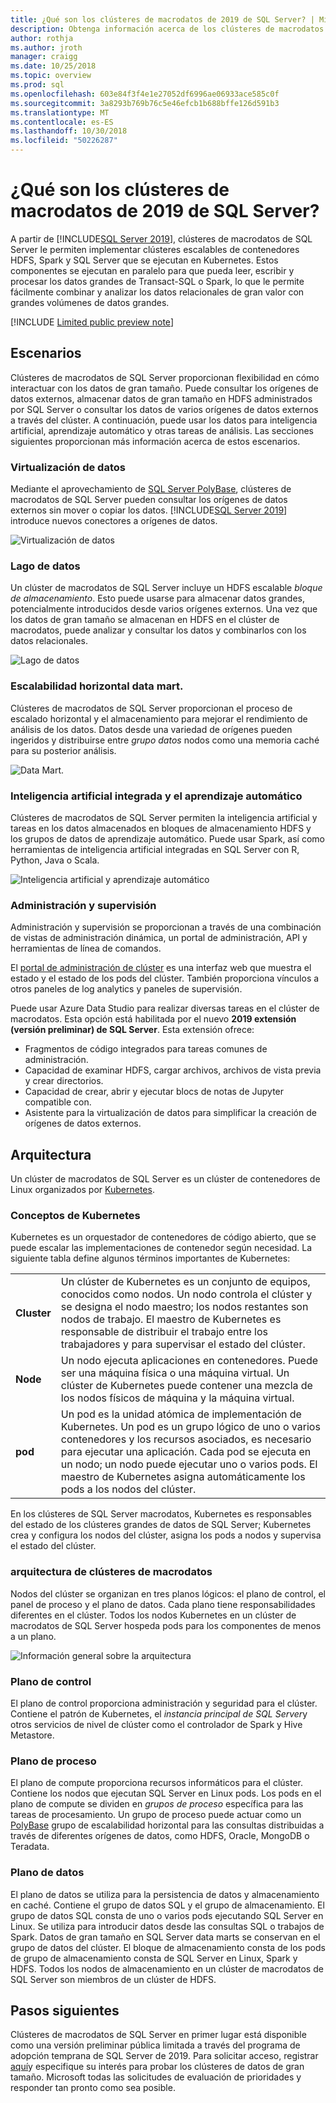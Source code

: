 ```yaml
---
title: ¿Qué son los clústeres de macrodatos de 2019 de SQL Server? | Microsoft Docs
description: Obtenga información acerca de los clústeres de macrodatos de 2019 de SQL Server (versión preliminar) que se ejecutan en Kubernetes y proporcionan opciones de escalabilidad horizontal relacionales y datos de HDFS.
author: rothja
ms.author: jroth
manager: craigg
ms.date: 10/25/2018
ms.topic: overview
ms.prod: sql
ms.openlocfilehash: 603e84f3f4e1e27052df6996ae06933ace585c0f
ms.sourcegitcommit: 3a8293b769b76c5e46efcb1b688bffe126d591b3
ms.translationtype: MT
ms.contentlocale: es-ES
ms.lasthandoff: 10/30/2018
ms.locfileid: "50226287"
---
```

# <a name="what-are-sql-server-2019-big-data-clusters"></a>¿Qué son los clústeres de macrodatos de 2019 de SQL Server?

A partir de [!INCLUDE[SQL Server 2019](../includes/sssqlv15-md.md)], clústeres de macrodatos de SQL Server le permiten implementar clústeres escalables de contenedores HDFS, Spark y SQL Server que se ejecutan en Kubernetes. Estos componentes se ejecutan en paralelo para que pueda leer, escribir y procesar los datos grandes de Transact-SQL o Spark, lo que le permite fácilmente combinar y analizar los datos relacionales de gran valor con grandes volúmenes de datos grandes.

[!INCLUDE [Limited public preview note](../includes/big-data-cluster-preview-note.md)]

## <a name="scenarios"></a>Escenarios

Clústeres de macrodatos de SQL Server proporcionan flexibilidad en cómo interactuar con los datos de gran tamaño. Puede consultar los orígenes de datos externos, almacenar datos de gran tamaño en HDFS administrados por SQL Server o consultar los datos de varios orígenes de datos externos a través del clúster. A continuación, puede usar los datos para inteligencia artificial, aprendizaje automático y otras tareas de análisis. Las secciones siguientes proporcionan más información acerca de estos escenarios.

### <a name="data-virtualization"></a>Virtualización de datos

Mediante el aprovechamiento de [SQL Server PolyBase](../relational-databases/polybase/polybase-guide.md), clústeres de macrodatos de SQL Server pueden consultar los orígenes de datos externos sin mover o copiar los datos. [!INCLUDE[SQL Server 2019](../includes/sssqlv15-md.md)] introduce nuevos conectores a orígenes de datos.

![Virtualización de datos](media/big-data-cluster-overview/data-virtualization.png)

### <a name="data-lake"></a>Lago de datos

Un clúster de macrodatos de SQL Server incluye un HDFS escalable *bloque de almacenamiento*. Esto puede usarse para almacenar datos grandes, potencialmente introducidos desde varios orígenes externos. Una vez que los datos de gran tamaño se almacenan en HDFS en el clúster de macrodatos, puede analizar y consultar los datos y combinarlos con los datos relacionales.

![Lago de datos](media/big-data-cluster-overview/data-lake.png)

### <a name="scale-out-data-mart"></a>Escalabilidad horizontal data mart.

Clústeres de macrodatos de SQL Server proporcionan el proceso de escalado horizontal y el almacenamiento para mejorar el rendimiento de análisis de los datos. Datos desde una variedad de orígenes pueden ingeridos y distribuirse entre *grupo datos* nodos como una memoria caché para su posterior análisis.

![Data Mart.](media/big-data-cluster-overview/data-mart.png)

### <a name="integrated-ai-and-machine-learning"></a>Inteligencia artificial integrada y el aprendizaje automático

Clústeres de macrodatos de SQL Server permiten la inteligencia artificial y tareas en los datos almacenados en bloques de almacenamiento HDFS y los grupos de datos de aprendizaje automático. Puede usar Spark, así como herramientas de inteligencia artificial integradas en SQL Server con R, Python, Java o Scala.

![Inteligencia artificial y aprendizaje automático](media/big-data-cluster-overview/ai-ml-spark.png)

### <a name="management-and-monitoring"></a>Administración y supervisión

Administración y supervisión se proporcionan a través de una combinación de vistas de administración dinámica, un portal de administración, API y herramientas de línea de comandos.

El [portal de administración de clúster](cluster-admin-portal.md) es una interfaz web que muestra el estado y el estado de los pods del clúster. También proporciona vínculos a otros paneles de log analytics y paneles de supervisión.

Puede usar Azure Data Studio para realizar diversas tareas en el clúster de macrodatos. Esta opción está habilitada por el nuevo **2019 extensión (versión preliminar) de SQL Server**. Esta extensión ofrece:

- Fragmentos de código integrados para tareas comunes de administración.
- Capacidad de examinar HDFS, cargar archivos, archivos de vista previa y crear directorios.
- Capacidad de crear, abrir y ejecutar blocs de notas de Jupyter compatible con.
- Asistente para la virtualización de datos para simplificar la creación de orígenes de datos externos.

## <a id="architecture"></a> Arquitectura

Un clúster de macrodatos de SQL Server es un clúster de contenedores de Linux organizados por [Kubernetes](https://kubernetes.io/docs/concepts/).

### <a name="kubernetes-concepts"></a>Conceptos de Kubernetes

Kubernetes es un orquestador de contenedores de código abierto, que se puede escalar las implementaciones de contenedor según necesidad. La siguiente tabla define algunos términos importantes de Kubernetes:

|||
|--|--|
| **Cluster** | Un clúster de Kubernetes es un conjunto de equipos, conocidos como nodos. Un nodo controla el clúster y se designa el nodo maestro; los nodos restantes son nodos de trabajo. El maestro de Kubernetes es responsable de distribuir el trabajo entre los trabajadores y para supervisar el estado del clúster. |
| **Node** | Un nodo ejecuta aplicaciones en contenedores. Puede ser una máquina física o una máquina virtual. Un clúster de Kubernetes puede contener una mezcla de los nodos físicos de máquina y la máquina virtual. |
| **pod** | Un pod es la unidad atómica de implementación de Kubernetes. Un pod es un grupo lógico de uno o varios contenedores y los recursos asociados, es necesario para ejecutar una aplicación. Cada pod se ejecuta en un nodo; un nodo puede ejecutar uno o varios pods. El maestro de Kubernetes asigna automáticamente los pods a los nodos del clúster. |

En los clústeres de SQL Server macrodatos, Kubernetes es responsables del estado de los clústeres grandes de datos de SQL Server; Kubernetes crea y configura los nodos del clúster, asigna los pods a nodos y supervisa el estado del clúster.

### <a name="big-data-clusters-architecture"></a>arquitectura de clústeres de macrodatos

Nodos del clúster se organizan en tres planos lógicos: el plano de control, el panel de proceso y el plano de datos. Cada plano tiene responsabilidades diferentes en el clúster. Todos los nodos Kubernetes en un clúster de macrodatos de SQL Server hospeda pods para los componentes de menos a un plano.

![Información general sobre la arquitectura](media/big-data-cluster-overview/architecture-diagram-planes.png)

### <a id="controlplane"></a> Plano de control

El plano de control proporciona administración y seguridad para el clúster. Contiene el patrón de Kubernetes, el *instancia principal de SQL Server*y otros servicios de nivel de clúster como el controlador de Spark y Hive Metastore.

### <a id="computeplane"></a> Plano de proceso

El plano de compute proporciona recursos informáticos para el clúster. Contiene los nodos que ejecutan SQL Server en Linux pods. Los pods en el plano de compute se dividen en *grupos de proceso* específica para las tareas de procesamiento. Un grupo de proceso puede actuar como un [PolyBase](../relational-databases/polybase/polybase-guide.md) grupo de escalabilidad horizontal para las consultas distribuidas a través de diferentes orígenes de datos, como HDFS, Oracle, MongoDB o Teradata.

### <a id="dataplane"></a> Plano de datos

El plano de datos se utiliza para la persistencia de datos y almacenamiento en caché. Contiene el grupo de datos SQL y el grupo de almacenamiento.  El grupo de datos SQL consta de uno o varios pods ejecutando SQL Server en Linux. Se utiliza para introducir datos desde las consultas SQL o trabajos de Spark. Datos de gran tamaño en SQL Server data marts se conservan en el grupo de datos del clúster. El bloque de almacenamiento consta de los pods de grupo de almacenamiento consta de SQL Server en Linux, Spark y HDFS. Todos los nodos de almacenamiento en un clúster de macrodatos de SQL Server son miembros de un clúster de HDFS.

## <a name="next-steps"></a>Pasos siguientes

Clústeres de macrodatos de SQL Server en primer lugar está disponible como una versión preliminar pública limitada a través del programa de adopción temprana de SQL Server de 2019. Para solicitar acceso, registrar [aquí](https://aka.ms/eapsignup)y especifique su interés para probar los clústeres de datos de gran tamaño. Microsoft todas las solicitudes de evaluación de prioridades y responder tan pronto como sea posible.
